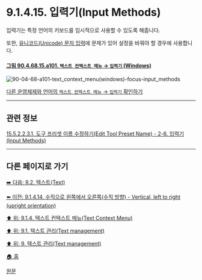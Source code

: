 # 9.1.4.15. 입력기(Input Methods)
입력기는 특정 언어의 키보드를 임시적으로 사용할 수 있도록 해줍니다.

또한, [유니코드(Unicode) 문자 입력](./09-01-01-text_area.md#09-01-01-s6)에 문제가 있어 설정을 바꿔야 할 경우에 사용합니다.

<a id="90-04-68-15-a101"></a>

#### [그림 90.4.68.15.a101. `텍스트 컨텍스트 메뉴` → `입력기` (Windows)](./90-04-0068-015-input_methods.md#90-04-68-15-a101)
![90-04-68-a101-text_context_menu(windows)-focus-input_methods](https://github.com/wonder13662/gimp/assets/15767104/f3d78521-7e4a-4710-a35f-ee77845f6553)

[다른 운영체제와 언어의 `텍스트 컨텍스트 메뉴` → `입력기` 확인하기](./90-04-0068-015-input_methods.md#90-04-68-15-a201)

***

## 관련 정보

[15.5.2.2.3.1. 도구 프리셋 이름 수정하기(Edit Tool Preset Name) - 2-6. 입력기(Input Methods)](./15-05-02-02-03-01-00-edit_tool_preset_name.md#15-05-02-02-03-01-s2-06)

***

## 다른 페이지로 가기
[➡️ 다음: 9.2. 텍스트(Text)](./09-02-00-text.md)

[⬅️ 이전: 9.1.4.14. 수직으로 왼쪽에서 오른쪽(수직 방향) - Vertical, left to right (upright orientation)](./09-01-04-14-vertical_left_to_right_upright_orientation.md)

[⬆️ 위: 9.1.4. 텍스트 컨텍스트 메뉴(Text Context Menu)](./09-01-04-00-text_context_menu.md)

[⬆️ 위: 9.1. 텍스트 관리(Text management)](./09-01-00-text-management.md)

[⬆️ 위: 9. 텍스트 관리(Text management)](./09-00-text-management.md)

[🏠 홈](./00-home.md)

[원문](https://docs.gimp.org/2.10/ko/gimp-image-text-management.html#text-context-menu)
